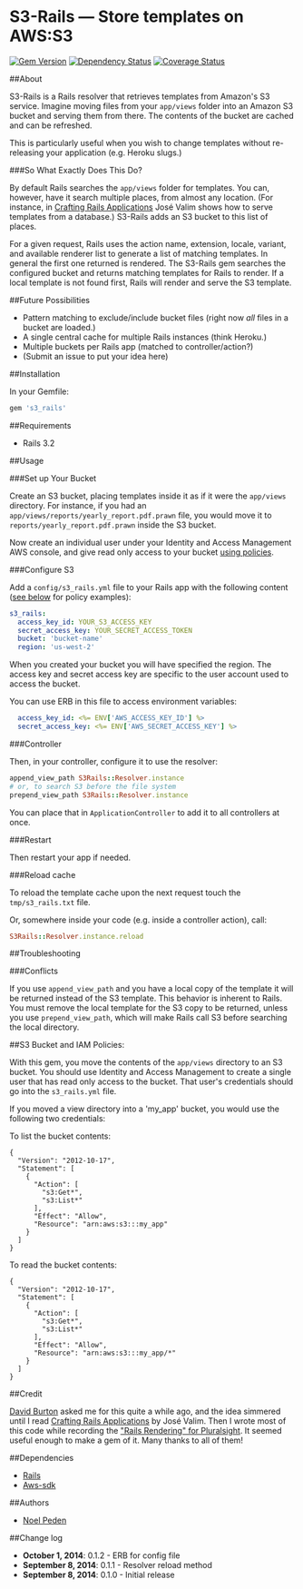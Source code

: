 S3-Rails &mdash; Store templates on AWS:S3
===================================================

[![Gem
Version](https://badge.fury.io/rb/s3_rails.png)](http://badge.fury.io/rb/s3_rails)
[![Dependency Status](https://gemnasium.com/straydogstudio/s3_rails.png?branch=master)](https://gemnasium.com/straydogstudio/s3_rails)
[![Coverage Status](https://coveralls.io/repos/straydogstudio/s3_rails/badge.png)](https://coveralls.io/r/straydogstudio/s3_rails)

##About

S3-Rails is a Rails resolver that retrieves templates from Amazon's S3 service. Imagine moving files from your `app/views` folder into an Amazon S3 bucket and serving them from there. The contents of the bucket are cached and can be refreshed.

This is particularly useful when you wish to change templates without re-releasing your application (e.g. Heroku slugs.)

###So What Exactly Does This Do?

By default Rails searches the `app/views` folder for templates. You can, however, have it search multiple places, from almost any location. (For instance, in [Crafting Rails Applications](https://pragprog.com/book/jvrails2/crafting-rails-applications) Jos&eacute; Valim shows how to serve templates from a database.) S3-Rails adds an S3 bucket to this list of places.

For a given request, Rails uses the action name, extension, locale, variant, and available renderer list to generate a list of matching templates. In general the first one returned is rendered. The S3-Rails gem searches the configured bucket and returns matching templates for Rails to render. If a local template is not found first, Rails will render and serve the S3 template.

##Future Possibilities

- Pattern matching to exclude/include bucket files (right now *all* files in a bucket are loaded.)
- A single central cache for multiple Rails instances (think Heroku.)
- Multiple buckets per Rails app (matched to controller/action?)
- (Submit an issue to put your idea here)

##Installation

In your Gemfile:

```ruby
gem 's3_rails'
```

##Requirements

* Rails 3.2

##Usage

###Set up Your Bucket

Create an S3 bucket, placing templates inside it as if it were the `app/views` directory. For instance, if you had an `app/views/reports/yearly_report.pdf.prawn` file, you would move it to `reports/yearly_report.pdf.prawn` inside the S3 bucket.

Now create an individual user under your Identity and Access Management AWS console, and give read only access to your bucket [using policies](#s3-bucket-and-iam-policies).

###Configure S3

Add a `config/s3_rails.yml` file to your Rails app with the following content ([see below](#s3-bucket-and-iam-policies) for policy examples):

```yaml
s3_rails:
  access_key_id: YOUR_S3_ACCESS_KEY
  secret_access_key: YOUR_SECRET_ACCESS_TOKEN
  bucket: 'bucket-name'
  region: 'us-west-2'
```

When you created your bucket you will have specified the region. The access key and secret access key are specific to the user account used to access the bucket.

You can use ERB in this file to access environment variables:

```yaml
  access_key_id: <%= ENV['AWS_ACCESS_KEY_ID'] %>
  secret_access_key: <%= ENV['AWS_SECRET_ACCESS_KEY'] %>
```

###Controller

Then, in your controller, configure it to use the resolver:

```ruby
append_view_path S3Rails::Resolver.instance
# or, to search S3 before the file system
prepend_view_path S3Rails::Resolver.instance
```

You can place that in `ApplicationController` to add it to all controllers at once.

###Restart

Then restart your app if needed.

###Reload cache

To reload the template cache upon the next request touch the `tmp/s3_rails.txt` file.

Or, somewhere inside your code (e.g. inside a controller action), call:

```ruby
S3Rails::Resolver.instance.reload
```

##Troubleshooting

###Conflicts

If you use `append_view_path` and you have a local copy of the template it will be returned instead of the S3 template. This behavior is inherent to Rails. You must remove the local template for the S3 copy to be returned, unless you use `prepend_view_path`, which will make Rails call S3 before searching the local directory.

##S3 Bucket and IAM Policies:

With this gem, you move the contents of the `app/views` directory to an S3 bucket. You should use Identity and Access Management to create a single user that has read only access to the bucket. That user's credentials should go into the `s3_rails.yml` file.

If you moved a view directory into a 'my_app' bucket, you would use the following two credentials:

To list the bucket contents:

```
{
  "Version": "2012-10-17",
  "Statement": [
    {
      "Action": [
        "s3:Get*",
        "s3:List*"
      ],
      "Effect": "Allow",
      "Resource": "arn:aws:s3:::my_app"
    }
  ]
}
```

To read the bucket contents:

```
{
  "Version": "2012-10-17",
  "Statement": [
    {
      "Action": [
        "s3:Get*",
        "s3:List*"
      ],
      "Effect": "Allow",
      "Resource": "arn:aws:s3:::my_app/*"
    }
  ]
}
```

##Credit

[David Burton](https://github.com/burtondav) asked me for this quite a while ago, and the idea simmered until I read [Crafting Rails Applications](https://pragprog.com/book/jvrails2/crafting-rails-applications) by Jos&eacute; Valim. Then I wrote most of this code while recording the ["Rails Rendering" for Pluralsight](http://pluralsight.com/courses/rails-rendering). It seemed useful enough to make a gem of it. Many thanks to all of them!

##Dependencies

- [Rails](https://github.com/rails/rails)
- [Aws-sdk](http://aws.amazon.com/sdk-for-ruby/)

##Authors

* [Noel Peden](https://github.com/straydogstudio)

##Change log

- **October 1, 2014**: 0.1.2 - ERB for config file
- **September 8, 2014**: 0.1.1 - Resolver reload method
- **September 8, 2014**: 0.1.0 - Initial release
